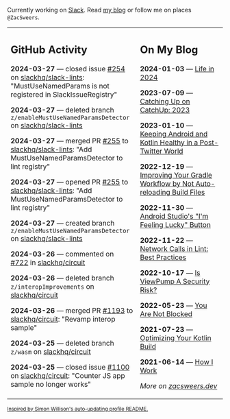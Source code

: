 Currently working on [Slack](https://slack.com/). Read [my blog](https://zacsweers.dev/) or follow me on places `@ZacSweers`.

<table><tr><td valign="top" width="60%">

## GitHub Activity
<!-- githubActivity starts -->
**2024-03-27** — closed issue [#254](https://github.com/slackhq/slack-lints/issues/254) on [slackhq/slack-lints](https://github.com/slackhq/slack-lints): "MustUseNamedParams is not registered in SlackIssueRegistry"

**2024-03-27** — deleted branch `z/enableMustUseNamedParamsDetector` on [slackhq/slack-lints](https://github.com/slackhq/slack-lints)

**2024-03-27** — merged PR [#255](https://github.com/slackhq/slack-lints/pull/255) to [slackhq/slack-lints](https://github.com/slackhq/slack-lints): "Add MustUseNamedParamsDetector to lint registry"

**2024-03-27** — opened PR [#255](https://github.com/slackhq/slack-lints/pull/255) to [slackhq/slack-lints](https://github.com/slackhq/slack-lints): "Add MustUseNamedParamsDetector to lint registry"

**2024-03-27** — created branch `z/enableMustUseNamedParamsDetector` on [slackhq/slack-lints](https://github.com/slackhq/slack-lints)

**2024-03-26** — commented on [#722](https://github.com/slackhq/circuit/issues/722#issuecomment-2021582435) in [slackhq/circuit](https://github.com/slackhq/circuit)

**2024-03-26** — deleted branch `z/interopImprovements` on [slackhq/circuit](https://github.com/slackhq/circuit)

**2024-03-26** — merged PR [#1193](https://github.com/slackhq/circuit/pull/1193) to [slackhq/circuit](https://github.com/slackhq/circuit): "Revamp interop sample"

**2024-03-25** — deleted branch `z/wasm` on [slackhq/circuit](https://github.com/slackhq/circuit)

**2024-03-25** — closed issue [#1100](https://github.com/slackhq/circuit/issues/1100) on [slackhq/circuit](https://github.com/slackhq/circuit): "Counter JS app sample no longer works"
<!-- githubActivity ends -->
</td><td valign="top" width="40%">

## On My Blog
<!-- blog starts -->
**2024-01-03** — [Life in 2024](https://www.zacsweers.dev/life-in-2024/)

**2023-07-09** — [Catching Up on CatchUp: 2023](https://www.zacsweers.dev/catching-up-on-catchup-2023/)

**2023-01-10** — [Keeping Android and Kotlin Healthy in a Post-Twitter World](https://www.zacsweers.dev/keeping-android-healthy/)

**2022-12-19** — [Improving Your Gradle Workflow by Not Auto-reloading Build Files](https://www.zacsweers.dev/improving-your-workflow-by-not-auto-reloading-build-files/)

**2022-11-30** — [Android Studio's "I'm Feeling Lucky" Button](https://www.zacsweers.dev/android-studios-im-feeling-lucky-button/)

**2022-11-22** — [Network Calls in Lint: Best Practices](https://www.zacsweers.dev/network-calls-in-lint-best-practices/)

**2022-10-17** — [Is ViewPump A Security Risk?](https://www.zacsweers.dev/is-viewpump-a-security-risk/)

**2022-05-23** — [You Are Not Blocked](https://www.zacsweers.dev/you-are-not-blocked/)

**2021-07-23** — [Optimizing Your Kotlin Build](https://www.zacsweers.dev/optimizing-your-kotlin-build/)

**2021-06-14** — [How I Work](https://www.zacsweers.dev/how-i-work/)
<!-- blog ends -->
_More on [zacsweers.dev](https://zacsweers.dev/)_
</td></tr></table>

<sub><a href="https://simonwillison.net/2020/Jul/10/self-updating-profile-readme/">Inspired by Simon Willison's auto-updating profile README.</a></sub>